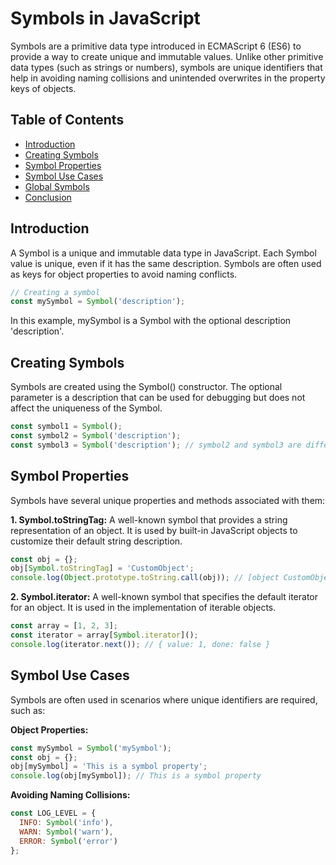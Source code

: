 # Symbols in JavaScript

Symbols are a primitive data type introduced in ECMAScript 6 (ES6) to provide a way to create unique and immutable values. Unlike other primitive data types (such as strings or numbers), symbols are unique identifiers that help in avoiding naming collisions and unintended overwrites in the property keys of objects.

## Table of Contents
- [Introduction](#introduction)
- [Creating Symbols](#creating-symbols)
- [Symbol Properties](#symbol-properties)
- [Symbol Use Cases](#symbol-use-cases)
- [Global Symbols](#global-symbols)
- [Conclusion](#conclusion)

## Introduction

A Symbol is a unique and immutable data type in JavaScript. Each Symbol value is unique, even if it has the same description. Symbols are often used as keys for object properties to avoid naming conflicts.

```javascript
// Creating a symbol
const mySymbol = Symbol('description');
```
In this example, mySymbol is a Symbol with the optional description 'description'.

## Creating Symbols
Symbols are created using the Symbol() constructor. The optional parameter is a description that can be used for debugging but does not affect the uniqueness of the Symbol.

```JavaScript
const symbol1 = Symbol();
const symbol2 = Symbol('description');
const symbol3 = Symbol('description'); // symbol2 and symbol3 are different symbols
```

## Symbol Properties
Symbols have several unique properties and methods associated with them:

**1. Symbol.toStringTag:** A well-known symbol that provides a string representation of an object. It is used by built-in JavaScript objects to customize their default string description.

```JavaScript
const obj = {};
obj[Symbol.toStringTag] = 'CustomObject';
console.log(Object.prototype.toString.call(obj)); // [object CustomObject]
```

**2. Symbol.iterator:** A well-known symbol that specifies the default iterator for an object. It is used in the implementation of iterable objects.

```JavaScript
const array = [1, 2, 3];
const iterator = array[Symbol.iterator]();
console.log(iterator.next()); // { value: 1, done: false }
```
## Symbol Use Cases
Symbols are often used in scenarios where unique identifiers are required, such as:

**Object Properties:**
```JavaScript
const mySymbol = Symbol('mySymbol');
const obj = {};
obj[mySymbol] = 'This is a symbol property';
console.log(obj[mySymbol]); // This is a symbol property
```

**Avoiding Naming Collisions:**
```JavaScript
const LOG_LEVEL = {
  INFO: Symbol('info'),
  WARN: Symbol('warn'),
  ERROR: Symbol('error')
};
```